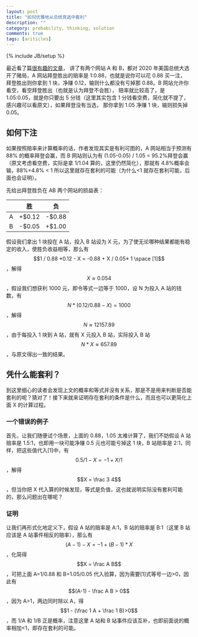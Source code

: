 ```yaml
---
layout: post
title: "如何优雅地从总统竞选中套利"
description: ""
category: probability, thinking, solution
comments: true
tags: [ariticles]
---
```


{% include JB/setup %}

最近看了篇[很有趣的文章](https://computersciencealgorithms.wordpress.com/2020/11/22/exploiting-arbitrage-opportunities-in-betting-markets/)，
讲了有两个网站 A 和 B，都对 2020 年美国总统大选开了赌局，A 网站拜登胜出的赔率是 1:0.88，也就是说你可以花 0.88 买一注，
拜登胜出则你拿到 1 块，净赚 0.12，输则什么都没有亏掉那 0.88。B 网站允许你看空，看空拜登胜出（也就是认为拜登不会胜），
赔率就比较高了，是 1.05:0.05，就是你只要出 5 分钱（这里其实包含 1 分钱看空费，简化就不提了，感兴趣可以看原文），如果拜登没有当选，
那你拿到 1.05 净赚 1 块，输则损失掉 0.05。<!--more-->

## 如何下注

如果按照赔率来计算概率的话，作者发现其实是有利可图的，A 网站相当于预测有 88% 的概率拜登会赢，而 B 网站则认为有 (1.05-0.05) / 1.05 = 95.2%拜登会赢（原文考虑看空费，实际是拿 1/1.04 算的，这里仍然简化），那就有 4.8%概率会输，88%+4.8% < 1 所以这里就存在套利的可能（为什么<1 就存在套利可能，后面也会证明）。

先给出拜登胜负在 AB 两个网站的损益表：

|     | 胜     | 负     |
| --- | ------ | ------ |
| A   | +$0.12 | -$0.88 |
| B   | -$0.05 | +$1.00 |

假设我们拿出 1 块投在 A 站，投入 B 站设为 X 元，为了使无论哪种结果都能有稳定的收入，使胜负收益相等，那么有$$1 / 0.88 *0.12 - X = -0.88 + X / 0.05* 1  \space [1]$$，解得$$X \approx 0.054$$，假设我们想获利 1000 元，即令等式一边等于 1000，设 N 为投入 A 站的钱数，有$$N*(0.12/0.88 - X)= 1000$$，解得$$N \approx 12157.89$$，由于每投入 1 块到 A 站，就有 X 元投入 B 站，实际投入 B 站$$N * X \approx657.89$$，与原文得出一致的结果。

## 凭什么能套利？

到这里细心的读者会发现上文的概率和等式并没有关系，那是不是用来判断是否能套利的呢？猜对了！接下来就来证明存在套利的条件是什么，而且也可以更简化上面 X 的计算过程。

### 一个错误的例子

首先，让我们随便试个场景，上面的 0.88，1.05 太难计算了，我们不妨假设 A 站赔率是 1.5:1，也即用一块可能净赚 0.5 元也可能亏掉这 1 块，B 站赔率是 2:1，同样，把这些值代入[1]中，有$$0.5/1 - X = -1 + X/1$$，解得$$X = \frac 3 4$$，但当你把 X 代入算的时候发现，等式是负值，这也就说明实际没有套利可能的，那么问题出在哪呢？

### 证明

让我们再形式化地定义下，假设 A 站的赔率是 A:1，B 站的赔率是 B:1（这里 B 站应该是 A 站事件相反的赔率），那么有$$(A-1) - X = -1 + (B-1)*X$$，化简得$$X = \frac A B$$，可把上面 A=1/0.88 和 B=1.05/0.05 代入验算，因为需要[1]式等号一边>0，因此有$$(A-1) - \frac A B > 0$$，因为 A>1，两边同时除以 A，得$$1 - (\frac 1 A + \frac 1 B)>0$$，而 1/A 和 1/B 正是概率，注意这里 A 站和 B 站事件应该互补，也即前面说的概率相加<1，即存在套利的可能。
